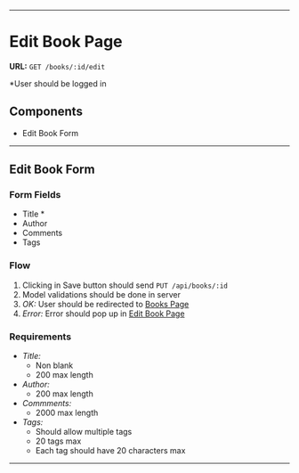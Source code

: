 
---
# Edit Book Page

**URL:** `GET /books/:id/edit`

*User should be logged in

## Components
- Edit Book Form

---
## Edit Book Form

### Form Fields
- Title *
- Author
- Comments
- Tags

### Flow

1. Clicking in Save button should send `PUT /api/books/:id`
1. Model validations should be done in server
1. *OK:* User should be redirected to [Books Page](./books.md)
1. *Error:* Error should pop up in [Edit Book Page](./edit_book.md)

### Requirements
- *Title:*
  - Non blank
  - 200 max length
- *Author:*
  - 200 max length
- *Commments:*
  - 2000 max length
- *Tags:*
  - Should allow multiple tags
  - 20 tags max
  - Each tag should have 20 characters max

---
